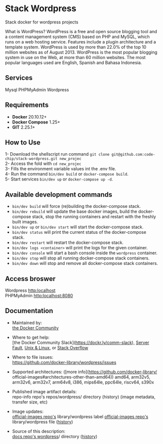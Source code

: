 # Stack Wordpress
Stack docker for wordpress projects

What is WordPress?
WordPress is a free and open source blogging tool and a content management system (CMS) based on PHP and MySQL, which runs on a web hosting service. Features include a plugin architecture and a template system. WordPress is used by more than 22.0% of the top 10 million websites as of August 2013. WordPress is the most popular blogging system in use on the Web, at more than 60 million websites. The most popular languages used are English, Spanish and Bahasa Indonesia.

## Services
Mysql
PHPMyAdmin
Wordpress

## Requirements

- **Docker** 20.10.12+
- **Docker Compose** 1.25+
- **GIT** 2.25.1+

## How to Use
1- Download the shellscript run command `git clone git@github.com:code-chip/stack-wordpress.git new_projec`  
2- Access the fold with `cd new_projec`  
3- Fills the environment variable values int the .env file.  
4- Run the command `bin/dev build` or `docker-compose build`.  
5- Start services `bin/dev up` or `docker-compose up -d`.

## Available development commands
* `bin/dev build` will force (re)building the docker-compose stack.
* `bin/dev rebuild` will update the base docker images, build the docker-compose stack, stop the running containers and restart with the freshly built images.
* `bin/dev up` or `bin/dev start` will start the docker-compose stack.
* `bin/dev status` will print the current status of the docker-compose stack.
* `bin/dev restart` will restart the docker-compose stack.
* `bin/dev logs <container>` will print the logs for the given container.
* `bin/dev console` will start a bash console inside the `wordpress` container.
* `bin/dev stop` will stop all running docker-compose stack containers.
* `bin/dev down` will stop and remove all docker-compose stack containers.

## Access broswer
Wordpress [http:localhost](http:localhost)  
PHPMyAdmin [http:localhost:8080](http:localhost:8080)  

## Documentation

* Maintained by:  
[the Docker Community⁠](https://github.com/docker-library/wordpress)

* Where to get help:  
[the Docker Community Slack]⁠(https://dockr.ly/comm-slack), [Server Fault](https://serverfault.com/help/on-topic)⁠, [Unix & Linux](https://unix.stackexchange.com/help/on-topic)⁠, or [Stack Overflow⁠](https://stackoverflow.com/help/on-topic)

* Where to file issues:  
https://github.com/docker-library/wordpress/issues⁠

* Supported architectures: ([more info](https://github.com/docker-library/  official-images#architectures-other-than-amd64)⁠)
amd64, arm32v5, arm32v6, arm32v7, arm64v8, i386, mips64le, ppc64le, riscv64, s390x

* Published image artifact details:  
repo-info repo's repos/wordpress/ directory⁠ (history⁠)
(image metadata, transfer size, etc)

* Image updates:  
[official-images repo's](https://github.com/docker-library/official-images/issues?q=label%3Alibrary%2Fwordpress) library/wordpress label⁠
[official-images repo's](https://github.com/docker-library/official-images/blob/master/library/wordpress) library/wordpress file⁠ ([history](https://github.com/docker-library/official-images/commits/master/library/wordpress)⁠)

* Source of this description:  
[docs repo's wordpress](https://github.com/docker-library/docs/tree/master/wordpress)/ directory⁠ ([history](https://github.com/docker-library/docs/commits/master/wordpress)⁠)